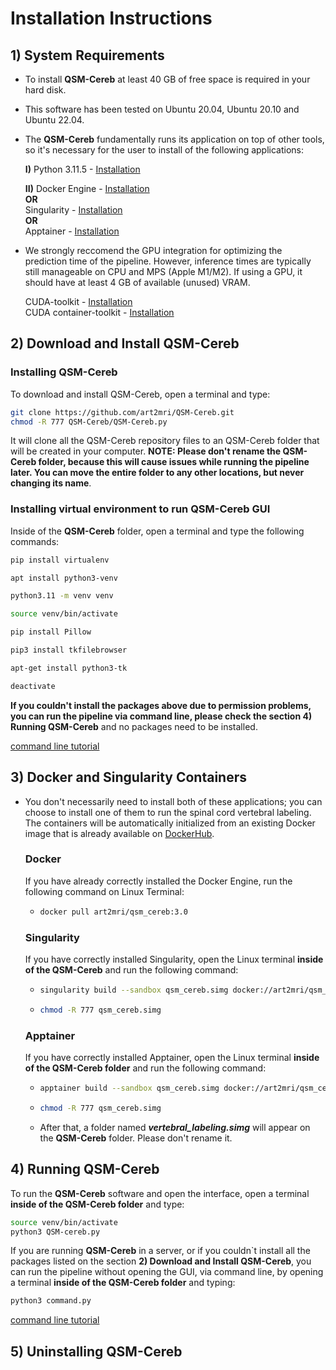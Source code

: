 # Installation Instructions

## 1) System Requirements  

- To install **QSM-Cereb** at least 40 GB of free space is required in your hard disk.    

- This software has been tested on Ubuntu 20.04, Ubuntu 20.10 and Ubuntu 22.04.

- The **QSM-Cereb** fundamentally runs its application on top of other tools, so it's necessary for the user to install of the following applications:
  
  **I)** Python 3.11.5 - [Installation](https://www.python.org/downloads/)
  
  **II)** Docker Engine - [Installation](https://docs.docker.com/engine/install/ubuntu/)  
   **OR**  
  Singularity - [Installation](https://github.com/apptainer/singularity/blob/master/INSTALL.md)  
   **OR**  
  Apptainer - [Installation](https://apptainer.org/docs/user/latest/quick_start.html#quick-installation)  

- We strongly reccomend the GPU integration for optimizing the prediction time of the pipeline. However, inference times are typically still manageable on CPU and MPS (Apple M1/M2). If using a GPU, it should have at least 4 GB of available (unused) VRAM.    
  
  CUDA-toolkit - [Installation](https://developer.nvidia.com/cuda-toolkit-archive)  
  CUDA container-toolkit - [Installation](https://docs.nvidia.com/datacenter/cloud-native/container-toolkit/latest/install-guide.html)

## 2) Download and Install QSM-Cereb 

### Installing QSM-Cereb

To download and install QSM-Cereb, open a terminal and type:  
  
```bash
git clone https://github.com/art2mri/QSM-Cereb.git  
chmod -R 777 QSM-Cereb/QSM-Cereb.py
```   
 
 It will clone all the QSM-Cereb repository files to an QSM-Cereb folder that will be created in your computer. **NOTE: Please don't rename the QSM-Cereb folder, because this will cause issues while running the pipeline later. You can move the entire folder to any other locations, but never changing its name**.

 ### Installing virtual environment to run QSM-Cereb GUI 

 Inside of the **QSM-Cereb** folder, open a terminal and type the following commands:  

 ```bash
pip install virtualenv
```
 ```bash
apt install python3-venv
```
 ```bash
python3.11 -m venv venv
```
 ```bash
source venv/bin/activate
```
 ```bash
pip install Pillow
```
 ```bash
pip3 install tkfilebrowser
```
 ```bash
apt-get install python3-tk
```
 ```bash
deactivate
```

**If you couldn't install the packages above due to permission problems, you can run the pipeline via command line, please check the section 4) Running QSM-Cereb** and no packages need to be installed.  

[command line tutorial](/command%20line%20TUTORIAL.md)  

## 3) Docker and Singularity Containers  

- You don't necessarily need to install both of these applications; you can choose to install one of them to run the spinal cord vertebral labeling. The containers will be automatically initialized from an existing Docker image that is already available on [DockerHub](https://hub.docker.com/repository/docker/art2mri/vertebral_labeling/general).

  ### Docker
  
  If you have already correctly installed the Docker Engine, run the following command on Linux Terminal:
   - ```bash
     docker pull art2mri/qsm_cereb:3.0
     ```
     
  ### Singularity

  If you have correctly installed Singularity, open the Linux terminal **inside of the QSM-Cereb** and run the following command:
  - ```bash
    singularity build --sandbox qsm_cereb.simg docker://art2mri/qsm_cereb:3.0
    ```
  - ```bash
    chmod -R 777 qsm_cereb.simg
    ```

  ### Apptainer

  If you have correctly installed Apptainer, open the Linux terminal **inside of the QSM-Cereb folder** and run the following command:
  - ```bash
    apptainer build --sandbox qsm_cereb.simg docker://art2mri/qsm_cereb:3.0
    ```
  - ```bash
    chmod -R 777 qsm_cereb.simg
    ```  
  - After that, a folder named ***vertebral_labeling.simg*** will appear on the **QSM-Cereb** folder. Please don't rename it.  
  

## 4) Running QSM-Cereb  

To run the **QSM-Cereb** software and open the interface, open a terminal **inside of the QSM-Cereb folder** and type:  

 ```bash
source venv/bin/activate  
python3 QSM-cereb.py
```
If you are running **QSM-Cereb** in a server, or if you couldn`t install all the packages listed on the section **2) Download and Install QSM-Cereb**, you can run the pipeline without opening the GUI, via command line, by opening a terminal **inside of the QSM-Cereb folder** and typing:  

 ```bash 
python3 command.py  
```  
[command line tutorial](/command%20line%20TUTORIAL.md)  
 
## 5) Uninstalling QSM-Cereb     
 
